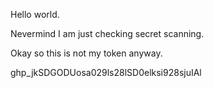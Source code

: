 Hello world.

Nevermind I am just checking secret scanning.

Okay so this is not my token anyway.

ghp_jkSDGODUosa029ls28lSD0elksi928sjuIAl